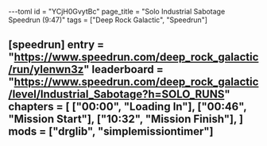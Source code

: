 ---toml
id = "YCjH0GvytBc"
page_title = "Solo Industrial Sabotage Speedrun (9:47)"
tags = ["Deep Rock Galactic", "Speedrun"]

[speedrun]
entry = "https://www.speedrun.com/deep_rock_galactic/run/ylenwn3z"
leaderboard = "https://www.speedrun.com/deep_rock_galactic/level/Industrial_Sabotage?h=SOLO_RUNS"
chapters = [
  ["00:00", "Loading In"],
  ["00:46", "Mission Start"],
  ["10:32", "Mission Finish"],
]
mods = ["drglib", "simplemissiontimer"]
---
